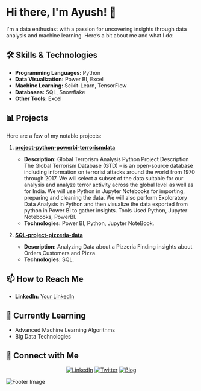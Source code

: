 # Hi there, I'm Ayush! 👋

I'm a data enthusiast with a passion for uncovering insights through data analysis and machine learning. Here’s a bit about me and what I do:

## 🛠️ Skills & Technologies
- **Programming Languages:** Python
- **Data Visualization:** Power BI, Excel
- **Machine Learning:** Scikit-Learn, TensorFlow
- **Databases:** SQL, Snowflake
- **Other Tools:** Excel

## 📊 Projects
Here are a few of my notable projects:

1. **[project-python-powerbi-terrorismdata](#)**
   - **Description:** Global Terrorism Analysis Python Project Description The Global Terrorism Database (GTD) – is an open-source database including information on terrorist attacks around the world from 1970 through 2017. We will select a subset of the data suitable for our analysis and analyze terror activity across the global level as well as for India. We will use Python in Jupyter Notebooks for importing, preparing and cleaning the data. We will also perform Exploratory Data Analysis in Python and then visualize the data exported from python in Power BI to gather insights. Tools Used Python, Jupyter Notebooks, PowerBI.
   - **Technologies:** Power BI, Python, Jupyter NoteBook.

2. **[SQL-project-pizzeria-data](#)**
   - **Description:** Analyzing Data about a Pizzeria Finding insights about Orders,Customers and Pizza.
   - **Technologies:** SQL.

## 📫 How to Reach Me
- **LinkedIn:** [Your LinkedIn](https://www.linkedin.com/in/ayushkawale/)

## 🌱 Currently Learning
- Advanced Machine Learning Algorithms
- Big Data Technologies


## 🔗 Connect with Me
<p align="center">
  <a href="https://linkedin.com/in/yourprofile"><img src="https://img.shields.io/badge/LinkedIn-Profile-blue" alt="LinkedIn"></a>
  <a href="https://twitter.com/yourprofile"><img src="https://img.shields.io/badge/Twitter-Profile-blue" alt="Twitter"></a>
  <a href="https://yourblog.com"><img src="https://img.shields.io/badge/Blog-Profile-blue" alt="Blog"></a>
</p>

![Footer Image](https://via.placeholder.com/1500x500.png?text=Thanks+for+visiting!)

